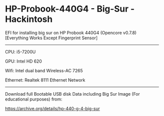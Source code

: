 # HP-Probook-440G4 - Big-Sur - Hackintosh
EFI for installing big sur on HP Probook 440G4 
 (Opencore v0.7.8)
 [Everything Works Except Fingerprint Sensor]
 
 <hr></hr>
CPU: i5-7200U

GPU: Intel HD 620

Wifi: Intel dual band Wireless-AC 7265

Ethernet: Realtek 8111 Ethernet Network

<hr></hr>
Download full Bootable USB disk Data including Big Sur Image (For educational purposes) from:


https://archive.org/details/hp-440-g-4-big-sur
